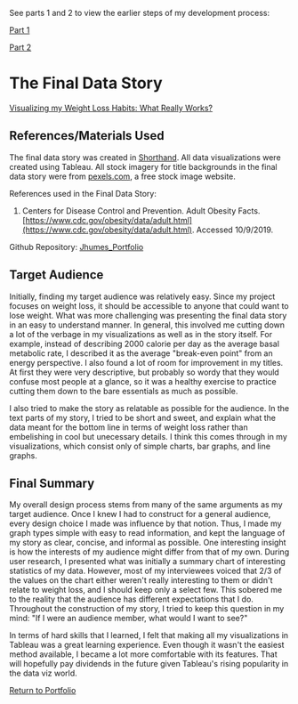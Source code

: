 See parts 1 and 2 to view the earlier steps of my development process:

[Part 1](https://jhumes.github.io/Humes-Portfolio/Final_Project/Part1)

[Part 2](https://jhumes.github.io/Humes-Portfolio/Final_Project/part2)

# The Final Data Story

[Visualizing my Weight Loss Habits: What Really Works?](https://carnegiemellon.shorthandstories.com/visualizing-my-weight-loss-habits/index.html)

## References/Materials Used

The final data story was created in [Shorthand](www.shorthand.com).
All data visualizations were created using Tableau.
All stock imagery for title backgrounds in the final data story were from [pexels.com](www.pexels.com), a free stock image website.

References used in the Final Data Story:
1. Centers for Disease Control and Prevention. Adult Obesity Facts. [https://www.cdc.gov/obesity/data/adult.html](https://www.cdc.gov/obesity/data/adult.html). Accessed 10/9/2019.

Github Repository:
[Jhumes_Portfolio](https://github.com/jhumes/Humes-Portfolio)

## Target Audience

Initially, finding my target audience was relatively easy. Since my project focuses on weight loss, it should be accessible to anyone that could want to lose weight. What was more challenging was presenting the final data story in an easy to understand manner. In general, this involved me cutting down a lot of the verbage in my visualizations as well as in the story itself. For example, instead of describing 2000 calorie per day as the average basal metabolic rate, I described it as the average "break-even point" from an energy perspective. I also found a lot of room for improvement in my titles. At first they were very descriptive, but probably so wordy that they would confuse most people at a glance, so it was a healthy exercise to practice cutting them down to the bare essentials as much as possible.

I also tried to make the story as relatable as possible for the audience. In the text parts of my story, I tried to be short and sweet, and explain what the data meant for the bottom line in terms of weight loss rather than embelishing in cool but unecessary details. I think this comes through in my visualizations, which consist only of simple charts, bar graphs, and line graphs.

## Final Summary

My overall design process stems from many of the same arguments as my target audience. Once I knew I had to construct for a general audience, every design choice I made was influence by that notion. Thus, I made my graph types simple with easy to read information, and kept the language of my story as clear, concise, and informal as possible. One interesting insight is how the interests of my audience might differ from that of my own. During user research, I presented what was initially a summary chart of interesting statistics of my data. However, most of my interviewees voiced that 2/3 of the values on the chart either weren't really interesting to them or didn't relate to weight loss, and I should keep only a select few. This sobered me to the reality that the audience has different expectations that I do. Throughout the construction of my story, I tried to keep this question in my mind: "If I were an audience member, what would I want to see?"

In terms of hard skills that I learned, I felt that making all my visualizations in Tableau was a great learning experience. Even though it wasn't the easiest method available, I became a lot more comfortable with its features. That will hopefully pay dividends in the future given Tableau's rising popularity in the data viz world.

[Return to Portfolio](https://jhumes.github.io/Humes-Portfolio/)
